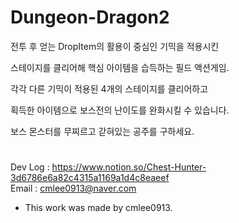 # Dungeon-Dragon2
전투 후 얻는 DropItem의 활용이 중심인 기믹을 적용시킨

스테이지를 클리어해 핵심 아이템을 습득하는 필드 액션게임.

각각 다른 기믹이 적용된 4개의 스테이지를 클리어하고

획득한 아이템으로 보스전의 난이도를 완화시킬 수 있습니다.

보스 몬스터를 무찌르고 갇혀있는 공주를 구하세요.
#
Dev Log : https://www.notion.so/Chest-Hunter-3d6786e6a82c4315a1169a1d4c8eaeef  
Email : cmlee0913@naver.com
- This work was made by cmlee0913.
